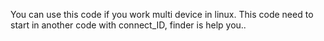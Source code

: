 You can use this code if you work multi device in linux. 
This code need to start in another code with connect_ID, finder is help you..
